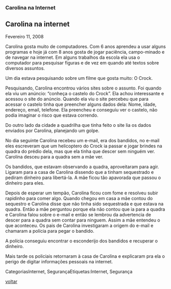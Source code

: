 ### Carolina na Internet

## **Carolina na internet**

Fevereiro 11, 2008

Carolina gosta muito de computadores. Com 6 anos aprendeu a usar alguns programas e hoje já com 8 anos gosta de jogar paciência, campo-minado e de navegar na internet. Em alguns trabalhos da escola ela usa o computador para pesquisar figuras e de vez em quando até textos sobre diversos assuntos.

Um dia estava pesquisando sobre um filme que gosta muito: O Crock.

Pesquisando, Carolina encontrou vários sites sobre o assunto. Foi quando ela viu um anúncio: “conheça o castelo do Crock”. Ela achou interessante e acessou o site do anúncio. Quando ela viu o site percebeu que para acessar o castelo tinha que preencher alguns dados dela: Nome, idade, endereço, email, telefone. Ela preencheu e conseguiu ver o castelo, não podia imaginar o risco que estava correndo.

Do outro lado da cidade a quadrilha que tinha feito o site lia os dados enviados por Carolina, planejando um golpe.

No dia seguinte Carolina recebeu um e-mail, era dos bandidos, no e-mail eles escreveram que um helicoptero do Crock ia passar e jogar brindes na quadra do prédio dela, mas que ela tinha que descer sem ninguém ver. Carolina desceu para a quadra sem a mãe ver.

Os bandidos, que estavam observando a quadra, aproveitaram para agir. Ligaram para a casa de Carolina dissendo que a tinham sequestrado e pediram dinheiro para libertá-la. A mãe ficou tão apavorada que passou o dinheiro para eles.

Depois de esperar um tempão, Carolina ficou com fome e resolveu subir rapidinho para comer algo. Quando chegou em casa a mãe contou do sequestro e Carolina disse que não tinha sido sequestrada e que estava na quadra. Então a mãe perguntou porque ela não contou que ia para a quadra e Carolina falou sobre o e-mail e então se lembrou da advertencia de descer para a quadra sem contar para ninguem. Assim a mãe entendeu o que aconteceu. Os pais de Carolina investigaram a origem do e-mail e chamaram a polícia para pegar o bandido.

A polícia conseguiu encontrar o esconderijo dos bandidos e recuperar o dinheiro.

Mais tarde os policiais retornaram à casa de Carolina e explicaram pra ela o perigo de digitar informações pessoais na internet.

CategoriasInternet, SegurançaEtiquetas:Internet, Segurança

[voltar](./)